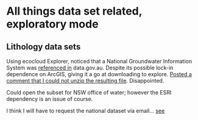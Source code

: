 # All things data set related, exploratory mode

## Lithology data sets

Using ecocloud Explorer, noticed that a National Groundwater Information System was [referenced in](https://data.gov.au/dataset/0ddc1f79-6ed3-4f4f-9195-52cf3eb59127) data.gov.au. Despite its possible lock-in dependence on ArcGIS, giving it a go at downloading to explore. [Posted a comment that I could not unzip the resulting file](http://disq.us/p/1wwja48). Disappointed.

Could open the subset for NSW office of water; however the ESRI dependency is an issue of course. 

I think I will have to request the national dataset via email... [see](http://www.bom.gov.au/water/groundwater/ngis/data.shtml)

